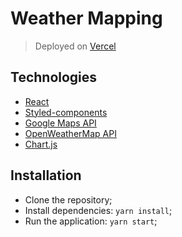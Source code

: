 # Weather Mapping

> Deployed on [Vercel](https://weather-mapping-fyl12smvg-vitormrts.vercel.app/)

## Technologies

- [React](https://reactjs.org/)
- [Styled-components](https://styled-components.com/)
- [Google Maps API](https://developers.google.com/maps/documentation/javascript/get-api-key)
- [OpenWeatherMap API](https://openweathermap.org/api)
- [Chart.js](https://www.chartjs.org/)

## Installation

- Clone the repository;
- Install dependencies: `yarn install`;
- Run the application: `yarn start`;
